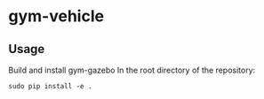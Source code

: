 # gym-vehicle

## Usage

Build and install gym-gazebo
In the root directory of the repository:

```
sudo pip install -e .
```
